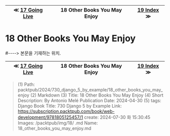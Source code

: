 
| ≪ [ 17 Going Live ](/packtpub/2024/730_django_5_by_example/17_going_live) | 18 Other Books You May Enjoy | [ 19 Index ](/packtpub/2024/730_django_5_by_example/19_index) ≫ |
|:----:|:----:|:----:|

# 18 Other Books You May Enjoy
#----> 본문을 기재하는 위치.



| ≪ [ 17 Going Live ](/packtpub/2024/730_django_5_by_example/17_going_live) | 18 Other Books You May Enjoy | [ 19 Index ](/packtpub/2024/730_django_5_by_example/19_index) ≫ |
|:----:|:----:|:----:|

> (1) Path: packtpub/2024/730_django_5_by_example/18_other_books_you_may_enjoy
> (2) Markdown
> (3) Title: 18 Other Books You May Enjoy
> (4) Short Description: By Antonio Melé Publication Date: 2024-04-30
> (5) tags: Django
> Book Title: 730 Django 5 by Example
> Link: https://subscription.packtpub.com/book/web-development/9781805125457/1
> create: 2024-07-30 화 15:30:45
> Images: /packtpub/img/18/
> .md Name: 18_other_books_you_may_enjoy.md

